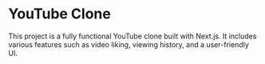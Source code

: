 # YouTube Clone

This project is a fully functional YouTube clone built with Next.js. It includes various features such as video liking, viewing history, and a user-friendly UI.

